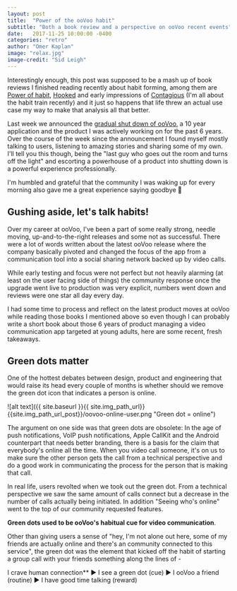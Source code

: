 ```yaml
---
layout: post
title:  "Power of the ooVoo habit"
subtitle: "Both a book review and a perspective on ooVoo recent events"
date:   2017-11-25 10:00:00 -0400
categories: "retro"
author: "Omer Kaplan"
image: "relax.jpg"
image-credit: "Sid Leigh"
---
```


Interestingly enough, this post was supposed to be a mash up of book reviews I finished reading recently about habit forming, among them are [Power of habit](https://www.amazon.com/Power-Habit-What-Life-Business-ebook/dp/B0055PGUYU), [Hooked](https://www.amazon.com/Hooked-How-Build-Habit-Forming-Products-ebook/dp/B00LMGLXTS/ref=sr_1_1?s=digital-text&ie=UTF8&qid=1512145439&sr=1-1&keywords=hooked) and early impressions of [Contagious](https://www.amazon.com/Contagious-Things-Catch-Jonah-Berger-ebook/dp/B008J4GQKW/ref=pd_sim_351_3?_encoding=UTF8&psc=1&refRID=7FFJR246A50J5NJZDTZR) (I'm all about the habit train recently) and it just so happens that life threw an actual use case my way to make that analysis all that better.

Last week we announced the [gradual shut down of ooVoo](https://oovoo.com/blog/posts/oovoo-shutting-down), a 10 year application and the product I was actively working on for the past 6 years. Over the course of the week since the announcement I found myself mostly talking to users, listening to amazing stories and sharing some of my own. I'll tell you this though, being the "last guy who goes out the room and turns off the light" and escorting a powerhouse of a product into shutting down is a powerful experience professionally.

I'm humbled and grateful that the community I was waking up for every morning also gave me a great experience saying goodbye 🧡

## Gushing aside, let's talk habits!

Over my career at ooVoo, I've been a part of some really strong, needle moving, up-and-to-the-right releases and some not as successful. There were a lot of words written about the latest ooVoo release where the company basically pivoted and changed the focus of the app from a communication tool into a social sharing network backed up by video calls.

While early testing and focus were not perfect but not heavily alarming (at least on the user facing side of things) the community response once the upgrade went live to production was very explicit, numbers went down and reviews were one star all day every day.

I had some time to process and reflect on the latest product moves at ooVoo while reading those books I mentioned above so even though I can probably write a short book about those 6 years of product managing a video communication app targeted at young adults, here are some recent, fresh takeaways.

## Green dots matter

One of the hottest debates between design, product and engineering that would raise its head every couple of months is whether should we remove the green dot icon that indicates a person is online.

![alt text]({{ site.baseurl }}{{ site.img_path_url}}{{site.img_path_url_post}}/oovoo-online-user.png "Green dot = online")

The argument on one side was that green dots are obsolete: In the age of push notifications, VoIP push notifications, Apple CallKit and the Android counterpart that needs better branding, there is a basis for the claim that everybody's online all the time. When you video call someone, it's on us to make sure the other person gets the call from a technical perspective and do a good work in communicating the process for the person that is making that call.

In real life, users revolted when we took out the green dot. From a technical perspective we saw the same amount of calls connect but a decrease in the number of calls actually being initiated. In addition "Seeing who's online" went to the top of our community requested features.

**Green dots used to be ooVoo's habitual cue for video communication**.

Other than giving users a sense of "hey, I'm not alone out here, some of my friends are actually online and there's an community connected to this service", the green dot was the element that kicked off the habit of starting a group call with your friends something along the lines of -

I crave human connection** ► I see a green dot (cue) ► I ooVoo a friend (routine) ► I have good time talking (reward)
